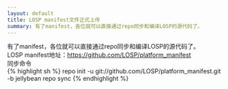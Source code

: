 ```yaml
---
layout: default
title: LOSP manifest文件正式上传
summary: 有了manifest，各位就可以直接通过repo同步和编译LOSP的源代码了。
---
```

有了manifest，各位就可以直接通过repo同步和编译LOSP的源代码了。  
LOSP manifest地址：<https://github.com/LOSP/platform_manifest>  
同步命令  
{% highlight sh %}
repo init -u git://github.com/LOSP/platform_manifest.git -b jellybean
repo sync
{% endhighlight %}
